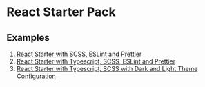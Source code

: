 # React Starter Pack

## Examples
<ol>
    <li><a href = "https://github.com/nijin-vinodan/react-starter-templates/tree/master/examples/starter-react-scss-eslint-prettier">React Starter with SCSS, ESLint and Prettier</a></li>
    <li><a href = "https://github.com/nijin-vinodan/react-starter-templates/tree/master/examples/starter-react-ts-scss-eslint-prettier">React Starter with Typescript, SCSS, ESLint and Prettier</a></li>
    <li><a href = "https://github.com/nijin-vinodan/react-starter-templates/tree/master/examples/starter-react-light-dark-mode">React Starter with Typescript, SCSS with Dark and Light Theme Configuration</a></li>
</ol>
